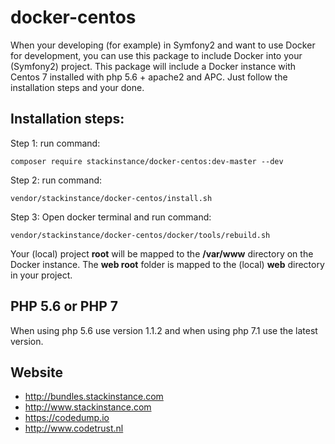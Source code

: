 # docker-centos

When your developing (for example) in Symfony2 and want to use Docker for development, you can use this package to include Docker into your (Symfony2) project. This package will include a Docker instance with Centos 7 installed with php 5.6 + apache2 and APC.
Just follow the installation steps and your done. 

## Installation steps:
Step 1: run command: 
```
composer require stackinstance/docker-centos:dev-master --dev
```

Step 2: run command: 
```
vendor/stackinstance/docker-centos/install.sh
```

Step 3: Open docker terminal and run command: 
```
vendor/stackinstance/docker-centos/docker/tools/rebuild.sh
```

Your (local) project **root** will be mapped to the **/var/www** directory on the Docker instance. The **web root** folder is mapped to the (local) **web** directory in your project.


## PHP 5.6 or PHP 7
When using php 5.6 use version 1.1.2 and when using php 7.1 use the latest version.

## Website
- http://bundles.stackinstance.com
- http://www.stackinstance.com
- https://codedump.io
- http://www.codetrust.nl

